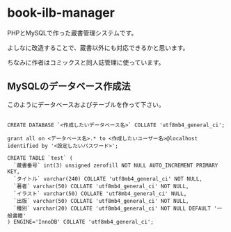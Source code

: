 # book-ilb-manager

PHPとMySQLで作った蔵書管理システムです。

よしなに改造することで、蔵書以外にも対応できるかと思います。

ちなみに作者はコミックスと同人誌管理に使っています。

## MySQLのデータベース作成法

このようにデータベースおよびテーブルを作って下さい。

```MySQL

CREATE DATABASE `<作成したいデータベース名>` COLLATE 'utf8mb4_general_ci';

grant all on <データベース名>.* to <作成したいユーザー名>@localhost identified by '<設定したいパスワード>';

CREATE TABLE `test` (
  `蔵書番号` int(3) unsigned zerofill NOT NULL AUTO_INCREMENT PRIMARY KEY,
  `タイトル` varchar(240) COLLATE 'utf8mb4_general_ci' NOT NULL,
  `著者` varchar(50) COLLATE 'utf8mb4_general_ci' NOT NULL,
  `イラスト` varchar(50) COLLATE 'utf8mb4_general_ci' NULL,
  `出版` varchar(50) COLLATE 'utf8mb4_general_ci' NOT NULL,
  `種別` varchar(20) COLLATE 'utf8mb4_general_ci' NOT NULL DEFAULT '一般書籍'
) ENGINE='InnoDB' COLLATE 'utf8mb4_general_ci';



```

